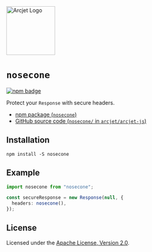 <a href="https://arcjet.com" target="_arcjet-home">
  <picture>
    <source media="(prefers-color-scheme: dark)" srcset="https://arcjet.com/logo/arcjet-dark-lockup-voyage-horizontal.svg">
    <img src="https://arcjet.com/logo/arcjet-light-lockup-voyage-horizontal.svg" alt="Arcjet Logo" height="128" width="auto">
  </picture>
</a>

# `nosecone`

<p>
  <a href="https://www.npmjs.com/package/nosecone">
    <picture>
      <source media="(prefers-color-scheme: dark)" srcset="https://img.shields.io/npm/v/nosecone?style=flat-square&label=%E2%9C%A6Aj&labelColor=000000&color=5C5866">
      <img alt="npm badge" src="https://img.shields.io/npm/v/nosecone?style=flat-square&label=%E2%9C%A6Aj&labelColor=ECE6F0&color=ECE6F0">
    </picture>
  </a>
</p>

Protect your `Response` with secure headers.

- [npm package (`nosecone`)](https://www.npmjs.com/package/nosecone)
- [GitHub source code (`nosecone/` in `arcjet/arcjet-js`)](https://github.com/arcjet/arcjet-js/tree/main/nosecone)

## Installation

```shell
npm install -S nosecone
```

## Example

```ts
import nosecone from "nosecone";

const secureResponse = new Response(null, {
  headers: nosecone(),
});
```

## License

Licensed under the [Apache License, Version 2.0][apache-license].

[apache-license]: http://www.apache.org/licenses/LICENSE-2.0
